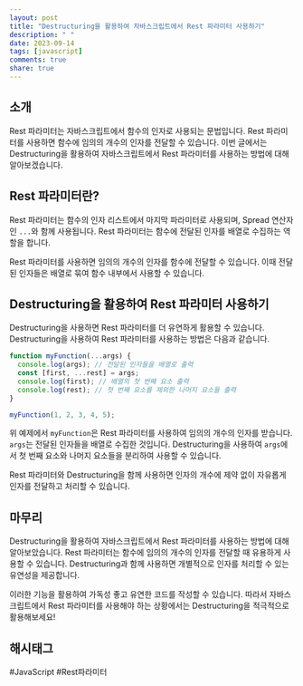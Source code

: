 ```yaml
---
layout: post
title: "Destructuring을 활용하여 자바스크립트에서 Rest 파라미터 사용하기"
description: " "
date: 2023-09-14
tags: [javascript]
comments: true
share: true
---
```


## 소개

Rest 파라미터는 자바스크립트에서 함수의 인자로 사용되는 문법입니다. Rest 파라미터를 사용하면 함수에 임의의 개수의 인자를 전달할 수 있습니다. 이번 글에서는 Destructuring을 활용하여 자바스크립트에서 Rest 파라미터를 사용하는 방법에 대해 알아보겠습니다.

## Rest 파라미터란?

Rest 파라미터는 함수의 인자 리스트에서 마지막 파라미터로 사용되며, Spread 연산자인 `...`와 함께 사용됩니다. Rest 파라미터는 함수에 전달된 인자를 배열로 수집하는 역할을 합니다.

Rest 파라미터를 사용하면 임의의 개수의 인자를 함수에 전달할 수 있습니다. 이때 전달된 인자들은 배열로 묶여 함수 내부에서 사용할 수 있습니다.

## Destructuring을 활용하여 Rest 파라미터 사용하기

Destructuring을 사용하면 Rest 파라미터를 더 유연하게 활용할 수 있습니다. Destructuring을 사용하여 Rest 파라미터를 사용하는 방법은 다음과 같습니다.

```javascript
function myFunction(...args) {
  console.log(args); // 전달된 인자들을 배열로 출력
  const [first, ...rest] = args;
  console.log(first); // 배열의 첫 번째 요소 출력
  console.log(rest); // 첫 번째 요소를 제외한 나머지 요소들 출력
}

myFunction(1, 2, 3, 4, 5);
```

위 예제에서 `myFunction`은 Rest 파라미터를 사용하여 임의의 개수의 인자를 받습니다. `args`는 전달된 인자들을 배열로 수집한 것입니다. Destructuring을 사용하여 `args`에서 첫 번째 요소와 나머지 요소들을 분리하여 사용할 수 있습니다. 

Rest 파라미터와 Destructuring을 함께 사용하면 인자의 개수에 제약 없이 자유롭게 인자를 전달하고 처리할 수 있습니다.

## 마무리

Destructuring을 활용하여 자바스크립트에서 Rest 파라미터를 사용하는 방법에 대해 알아보았습니다. Rest 파라미터는 함수에 임의의 개수의 인자를 전달할 때 유용하게 사용할 수 있습니다. Destructuring과 함께 사용하면 개별적으로 인자를 처리할 수 있는 유연성을 제공합니다.

이러한 기능을 활용하여 가독성 좋고 유연한 코드를 작성할 수 있습니다. 따라서 자바스크립트에서 Rest 파라미터를 사용해야 하는 상황에서는 Destructuring을 적극적으로 활용해보세요!

## 해시태그
#JavaScript #Rest파라미터